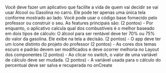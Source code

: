 Você deve fazer um aplicativo que facilite a vida de quem vai decidir se vai usar Álcool ou Gasolina no carro. Ele pode ter apenas uma única tela conforme mostrado ao lado. Você pode usar o código base fornecido pelo professor ou construir o seu. 
As features principais são:
(2 pontos) - Por enquanto, o aplicativo calcula qual dos combustíveis é o melhor baseado em dois tipos de cálculo: O álcool para ser rentável deve ter 70% ou 75% do valor da gasolina. Ele exibe na tela a decisão.
(2 pontos) - O app deve ter um ícone distinto do projeto do professor
(2 pontos) - As cores dos temas escuro e padrão devem ser modificados e deve ocorrer melhoria no Layout dos componentes
(2 pontos) - Ao clicar no switch, o valor de uma variável de cálculo deve ser mudada. 
(2 pontos) - A variável usada para o cálculo do percentual deve ser salva e recuperada no onCreate
